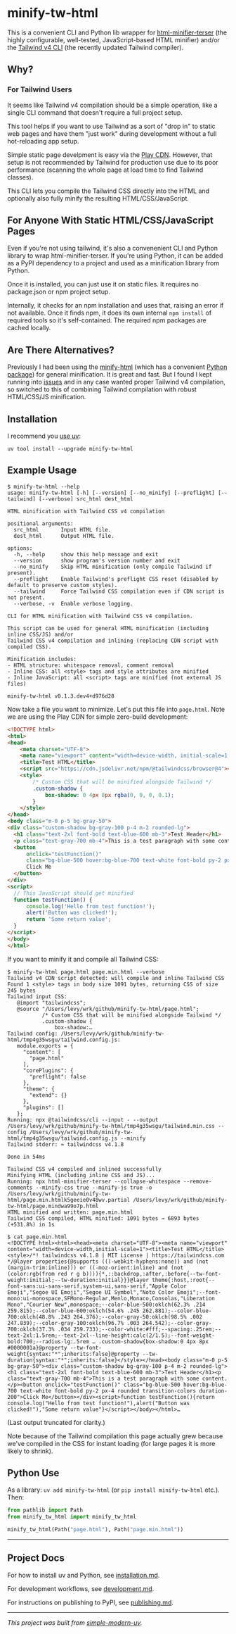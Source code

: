# minify-tw-html

This is a convenient CLI and Python lib wrapper for
[html-minifier-terser](https://github.com/terser/html-minifier-terser) (the highly
configurable, well-tested, JavaScript-based HTML minifier) and/or the
[Tailwind v4 CLI](https://tailwindcss.com/docs/installation/tailwind-cli) (the recently
updated Tailwind compiler).

## Why?

### For Tailwind Users

It seems like Tailwind v4 compilation should be a simple operation, like a single CLI
command that doesn't require a full project setup.

This tool helps if you want to use Tailwind as a sort of "drop in" to static web pages
and have them "just work" during development without a full hot-reloading app setup.

Simple static page develpment is easy via the
[Play CDN](https://tailwindcss.com/docs/installation/play-cdn).
However, that setup is not recommended by Tailwind for production use due to its poor
performance (scanning the whole page at load time to find Tailwind classes).

This CLI lets you compile the Tailwind CSS directly into the HTML and optionally also
fully minify the resulting HTML/CSS/JavaScript.

## For Anyone With Static HTML/CSS/JavaScript Pages

Even if you're not using tailwind, it's also a convenenient CLI and Python library to
wrap html-minifier-terser.
If you're using Python, it can be added as a PyPI dependency to a project and used as a
minification library from Python.

Once it is installed, you can just use it on static files.
It requires no package.json or npm project setup.

Internally, it checks for an npm installation and uses that, raising an error if not
available.
Once it finds npm, it does its own internal `npm install` of required tools so
it's self-contained.
The required npm packages are cached locally.

## Are There Alternatives?

Previously I had been using the [minify-html](https://github.com/wilsonzlin/minify-html)
(which has a convenient [Python package](https://pypi.org/project/minify-html/)) for
general minification.
It is great and fast.
But I found I kept running into
[issues](https://github.com/wilsonzlin/minify-html/issues/236) and in any case wanted
proper Tailwind v4 compilation, so switched to this of combining Tailwind compilation
with robust HTML/CSS/JS minification.

## Installation

I recommend you [use uv](installation.md):

```shell
uv tool install --upgrade minify-tw-html
```

## Example Usage

```shell
$ minify-tw-html --help
usage: minify-tw-html [-h] [--version] [--no_minify] [--preflight] [--tailwind] [--verbose] src_html dest_html

HTML minification with Tailwind CSS v4 compilation

positional arguments:
  src_html       Input HTML file.
  dest_html      Output HTML file.

options:
  -h, --help     show this help message and exit
  --version      show program's version number and exit
  --no_minify    Skip HTML minification (only compile Tailwind if present).
  --preflight    Enable Tailwind's preflight CSS reset (disabled by default to preserve custom styles).
  --tailwind     Force Tailwind CSS compilation even if CDN script is not present.
  --verbose, -v  Enable verbose logging.

CLI for HTML minification with Tailwind CSS v4 compilation.

This script can be used for general HTML minification (including inline CSS/JS) and/or
Tailwind CSS v4 compilation and inlining (replacing CDN script with compiled CSS).

Minification includes:
- HTML structure: whitespace removal, comment removal
- Inline CSS: all <style> tags and style attributes are minified
- Inline JavaScript: all <script> tags are minified (not external JS files)

minify-tw-html v0.1.3.dev4+d976d28
```

Now take a file you want to minimize.
Let's put this file into `page.html`. Note we are using the Play CDN for simple
zero-build development:

```html
<!DOCTYPE html>
<html>
<head>
    <meta charset="UTF-8">
    <meta name="viewport" content="width=device-width, initial-scale=1.0">
    <title>Test HTML</title>
    <script src="https://cdn.jsdelivr.net/npm/@tailwindcss/browser@4"></script>
    <style>
        /* Custom CSS that will be minified alongside Tailwind */
        .custom-shadow { 
            box-shadow: 0 4px 8px rgba(0, 0, 0, 0.1); 
        }
    </style>
</head>
<body class="m-0 p-5 bg-gray-50">
<div class="custom-shadow bg-gray-100 p-4 m-2 rounded-lg">
  <h1 class="text-2xl font-bold text-blue-600 mb-3">Test Header</h1>
  <p class="text-gray-700 mb-4">This is a test paragraph with some content.</p>
  <button 
      onclick="testFunction()" 
      class="bg-blue-500 hover:bg-blue-700 text-white font-bold py-2 px-4 rounded transition-colors duration-200">
      Click Me
  </button>
</div>
<script>
  // This JavaScript should get minified
  function testFunction() {
      console.log('Hello from test function!');
      alert('Button was clicked!');
      return 'Some return value';
  }
</script>
</body>
</html>
```

If you want to minify it and compile all Tailwind CSS:

```shell
$ minify-tw-html page.html page.min.html --verbose
Tailwind v4 CDN script detected: will compile and inline Tailwind CSS
Found 1 <style> tags in body size 1091 bytes, returning CSS of size 245 bytes
Tailwind input CSS:
   @import "tailwindcss";
   @source "/Users/levy/wrk/github/minify-tw-html/page.html";
           /* Custom CSS that will be minified alongside Tailwind */
           .custom-shadow { 
               box-shadow:…
Tailwind config: /Users/levy/wrk/github/minify-tw-html/tmp4g35wsgu/tailwind.config.js:
   module.exports = {
     "content": [
       "page.html"
     ],
     "corePlugins": {
       "preflight": false
     },
     "theme": {
       "extend": {}
     },
     "plugins": []
   };
Running: npx @tailwindcss/cli --input - --output /Users/levy/wrk/github/minify-tw-html/tmp4g35wsgu/tailwind.min.css --config /Users/levy/wrk/github/minify-tw-html/tmp4g35wsgu/tailwind.config.js --minify
Tailwind stderr: ≈ tailwindcss v4.1.8

Done in 54ms

Tailwind CSS v4 compiled and inlined successfully
Minifying HTML (including inline CSS and JS)...
Running: npx html-minifier-terser --collapse-whitespace --remove-comments --minify-css true --minify-js true -o /Users/levy/wrk/github/minify-tw-html/page.min.htmlk5geeie0v48wv.partial /Users/levy/wrk/github/minify-tw-html/page.mindwa99o7p.html
HTML minified and written: page.min.html
Tailwind CSS compiled, HTML minified: 1091 bytes → 6893 bytes (+531.8%) in 1s

$ cat page.min.html 
<!DOCTYPE html><html><head><meta charset="UTF-8"><meta name="viewport" content="width=device-width,initial-scale=1"><title>Test HTML</title><style>/*! tailwindcss v4.1.8 | MIT License | https://tailwindcss.com */@layer properties{@supports (((-webkit-hyphens:none)) and (not (margin-trim:inline))) or ((-moz-orient:inline) and (not (color:rgb(from red r g b)))){*,::backdrop,:after,:before{--tw-font-weight:initial;--tw-duration:initial}}}@layer theme{:host,:root{--font-sans:ui-sans-serif,system-ui,sans-serif,"Apple Color Emoji","Segoe UI Emoji","Segoe UI Symbol","Noto Color Emoji";--font-mono:ui-monospace,SFMono-Regular,Menlo,Monaco,Consolas,"Liberation Mono","Courier New",monospace;--color-blue-500:oklch(62.3% .214 259.815);--color-blue-600:oklch(54.6% .245 262.881);--color-blue-700:oklch(48.8% .243 264.376);--color-gray-50:oklch(98.5% .002 247.839);--color-gray-100:oklch(96.7% .003 264.542);--color-gray-700:oklch(37.3% .034 259.733);--color-white:#fff;--spacing:.25rem;--text-2xl:1.5rem;--text-2xl--line-height:calc(2/1.5);--font-weight-bold:700;--radius-lg:.5rem … .custom-shadow{box-shadow:0 4px 8px #0000001a}@property --tw-font-weight{syntax:"*";inherits:false}@property --tw-duration{syntax:"*";inherits:false}</style></head><body class="m-0 p-5 bg-gray-50"><div class="custom-shadow bg-gray-100 p-4 m-2 rounded-lg"><h1 class="text-2xl font-bold text-blue-600 mb-3">Test Header</h1><p class="text-gray-700 mb-4">This is a test paragraph with some content.</p><button onclick="testFunction()" class="bg-blue-500 hover:bg-blue-700 text-white font-bold py-2 px-4 rounded transition-colors duration-200">Click Me</button></div><script>function testFunction(){return console.log("Hello from test function!"),alert("Button was clicked!"),"Some return value"}</script></body></html>…
```

(Last output truncated for clarity.)

Note because of the Tailwind compilation this page actually grew because we've compiled
in the CSS for instant loading (for large pages it is more likely to shrink).

## Python Use

As a library: `uv add minify-tw-html` (or `pip install minify-tw-html` etc.). Then:

```python
from pathlib import Path
from minify_tw_html import minify_tw_html

minify_tw_html(Path("page.html"), Path("page.min.html"))
```

* * *

## Project Docs

For how to install uv and Python, see [installation.md](installation.md).

For development workflows, see [development.md](development.md).

For instructions on publishing to PyPI, see [publishing.md](publishing.md).

* * *

*This project was built from
[simple-modern-uv](https://github.com/jlevy/simple-modern-uv).*
